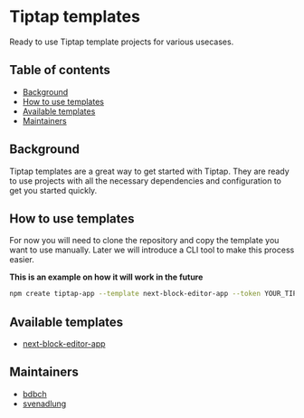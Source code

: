 # Tiptap templates

Ready to use Tiptap template projects for various usecases.

## Table of contents

- [Background](#background)
- [How to use templates](#how-to-use-templates)
- [Available templates](#available-templates)
- [Maintainers](#maintainers)

## Background

Tiptap templates are a great way to get started with Tiptap. They are ready to use projects with all the necessary dependencies and configuration to get you started quickly.

## How to use templates

For now you will need to clone the repository and copy the template you want to use manually. Later we will introduce a CLI tool to make this process easier.

**This is an example on how it will work in the future**

```bash
npm create tiptap-app --template next-block-editor-app --token YOUR_TIPTAP_TOKEN
```

## Available templates

- [next-block-editor-app](./templates/next-block-editor-app/README.md)

## Maintainers

- [bdbch](https://github.com/bdbch)
- [svenadlung](https://github.com/svenadlung)
